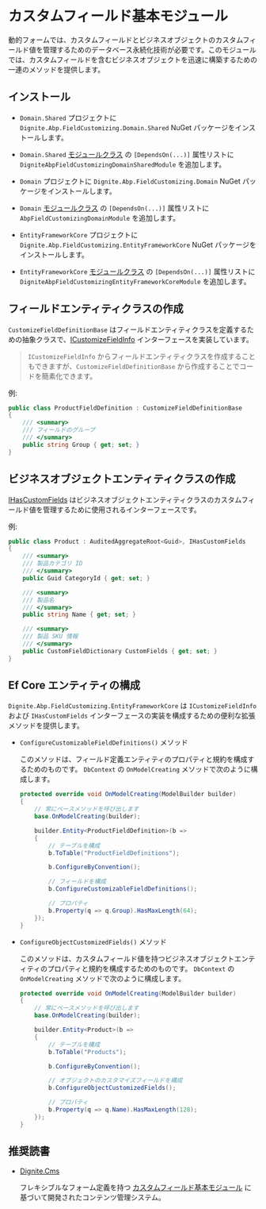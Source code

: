# カスタムフィールド基本モジュール

動的フォームでは、カスタムフィールドとビジネスオブジェクトのカスタムフィールド値を管理するためのデータベース永続化技術が必要です。このモジュールでは、カスタムフィールドを含むビジネスオブジェクトを迅速に構築するための一連のメソッドを提供します。

## インストール

- `Domain.Shared` プロジェクトに `Dignite.Abp.FieldCustomizing.Domain.Shared` NuGet パッケージをインストールします。

- `Domain.Shared` [モジュールクラス](https://docs.abp.io/en/abp/latest/Module-Development-Basics) の `[DependsOn(...)]` 属性リストに `DigniteAbpFieldCustomizingDomainSharedModule` を追加します。

- `Domain` プロジェクトに `Dignite.Abp.FieldCustomizing.Domain` NuGet パッケージをインストールします。

- `Domain` [モジュールクラス](https://docs.abp.io/en/abp/latest/Module-Development-Basics) の `[DependsOn(...)]` 属性リストに `AbpFieldCustomizingDomainModule` を追加します。

- `EntityFrameworkCore` プロジェクトに `Dignite.Abp.FieldCustomizing.EntityFrameworkCore` NuGet パッケージをインストールします。

- `EntityFrameworkCore` [モジュールクラス](https://docs.abp.io/en/abp/latest/Module-Development-Basics) の `[DependsOn(...)]` 属性リストに `DigniteAbpFieldCustomizingEntityFrameworkCoreModule` を追加します。

## フィールドエンティティクラスの作成

`CustomizeFieldDefinitionBase` はフィールドエンティティクラスを定義するための抽象クラスで、[ICustomizeFieldInfo](Dynamic-Forms.md#フィールド情報の定義) インターフェースを実装しています。

> `ICustomizeFieldInfo` からフィールドエンティティクラスを作成することもできますが、`CustomizeFieldDefinitionBase` から作成することでコードを簡素化できます。

例:

```csharp
public class ProductFieldDefinition : CustomizeFieldDefinitionBase
{    
    /// <summary>
    /// フィールドのグループ
    /// </summary>
    public string Group { get; set; }
}
```

## ビジネスオブジェクトエンティティクラスの作成

[IHasCustomFields](Dynamic-Forms.md#カスタムフィールドを持つビジネスオブジェクト) はビジネスオブジェクトエンティティクラスのカスタムフィールド値を管理するために使用されるインターフェースです。

例:

```csharp
public class Product : AuditedAggregateRoot<Guid>, IHasCustomFields
{    
    /// <summary>
    /// 製品カテゴリ ID
    /// </summary>
    public Guid CategoryId { get; set; }

    /// <summary>
    /// 製品名
    /// </summary>
    public string Name { get; set; }

    /// <summary>
    /// 製品 SKU 情報
    /// </summary>
    public CustomFieldDictionary CustomFields { get; set; }
}
```

## Ef Core エンティティの構成

`Dignite.Abp.FieldCustomizing.EntityFrameworkCore` は `ICustomizeFieldInfo` および `IHasCustomFields` インターフェースの実装を構成するための便利な拡張メソッドを提供します。

- `ConfigureCustomizableFieldDefinitions()` メソッド

    このメソッドは、フィールド定義エンティティのプロパティと規約を構成するためのものです。 `DbContext` の `OnModelCreating` メソッドで次のように構成します。

    ```csharp
    protected override void OnModelCreating(ModelBuilder builder)
    {
        // 常にベースメソッドを呼び出します
        base.OnModelCreating(builder);

        builder.Entity<ProductFieldDefinition>(b =>
        {
            // テーブルを構成
            b.ToTable("ProductFieldDefinitions");

            b.ConfigureByConvention();

            // フィールドを構成
            b.ConfigureCustomizableFieldDefinitions();

            // プロパティ
            b.Property(q => q.Group).HasMaxLength(64);
        });
    }
    ```

- `ConfigureObjectCustomizedFields()` メソッド

    このメソッドは、カスタムフィールド値を持つビジネスオブジェクトエンティティのプロパティと規約を構成するためのものです。 `DbContext` の `OnModelCreating` メソッドで次のように構成します。

    ```csharp
    protected override void OnModelCreating(ModelBuilder builder)
    {
        // 常にベースメソッドを呼び出します
        base.OnModelCreating(builder);    

        builder.Entity<Product>(b =>
        {
            // テーブルを構成
            b.ToTable("Products");

            b.ConfigureByConvention();

            // オブジェクトのカスタマイズフィールドを構成
            b.ConfigureObjectCustomizedFields();

            // プロパティ
            b.Property(q => q.Name).HasMaxLength(128);
        });
    }
    ```

## 推奨読書

- [Dignite.Cms](https://dignite.com/dignite-cms)

    フレキシブルなフォーム定義を持つ [カスタムフィールド基本モジュール](Field-Customizing.md) に基づいて開発されたコンテンツ管理システム。
